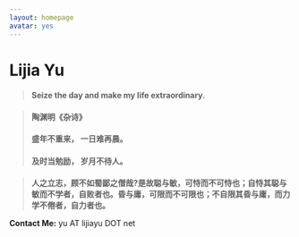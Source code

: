 ```yaml
---
layout: homepage
avatar: yes
---
```



# Lijia Yu


> #### Seize the day and make my life extraordinary.

> #### 陶渊明《杂诗》  
>
> #### 盛年不重来， 一日难再晨。  
>
> #### 及时当勉励， 岁月不待人。  

> **人之立志，顾不如蜀鄙之僧哉?是故聪与敏，可恃而不可恃也；自恃其聪与敏而不学者，自败者也。昏与庸，可限而不可限也；不自限其昏与庸，而力学不倦者，自力者也。**

**Contact Me:** yu AT lijiayu DOT net
